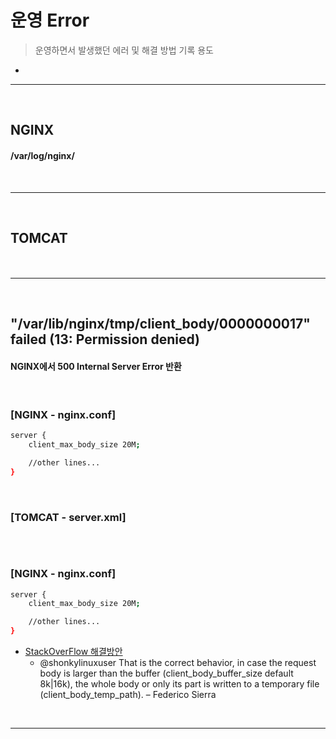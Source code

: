 # 운영 Error
> 운영하면서 발생했던 에러 및 해결 방법 기록 용도
* 

<hr>
<br>


## NGINX
#### /var/log/nginx/

<br>
<hr>
<br>

## TOMCAT
#### 

<br>
<hr>
<br>

## "/var/lib/nginx/tmp/client_body/0000000017" failed (13: Permission denied)
#### NGINX에서 500 Internal Server Error 반환

<br>

### [NGINX - nginx.conf]
```bash
server {
    client_max_body_size 20M;

    //other lines...
}

```

<br>

### [TOMCAT - server.xml]
```bash
```

<br>

### [NGINX - nginx.conf]
```bash
server {
    client_max_body_size 20M;

    //other lines...
}
```
* [StackOverFlow 해결방안](https://serverfault.com/questions/727908/var-lib-nginx-client-body-0000000011-failed-13-permission-denied-with-node-j)
  * @shonkylinuxuser That is the correct behavior, in case the request body is larger than the buffer (client_body_buffer_size default 8k|16k), the whole body or only its part is written to a temporary file (client_body_temp_path). – Federico Sierra


<br>
<hr>
<br>
